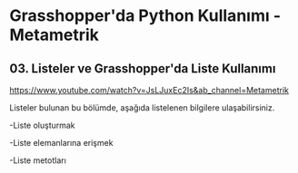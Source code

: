 # Grasshopper'da Python Kullanımı - Metametrik
## 03. Listeler ve Grasshopper'da Liste Kullanımı

https://www.youtube.com/watch?v=JsLJuxEc2Is&ab_channel=Metametrik

Listeler bulunan bu bölümde, aşağıda listelenen bilgilere ulaşabilirsiniz.

  -Liste oluşturmak
  
  -Liste elemanlarına erişmek
  
  -Liste metotları 
